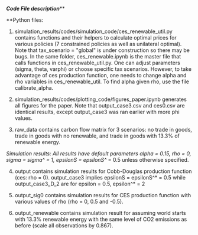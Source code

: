 *****Code File description*******

**Python files:
1. simulation_results/codes/simulation_code/ces_renewable_util.py contains functions and their helpers to calculate optimal prices for various policies (7 constrained policies as well as unilateral optimal). Note that tax_scenario = "global" is under construction so there may be bugs.
In the same folder, ces_renewable.ipynb is the master file that calls functions in ces_renewable_util.py. One can adjust parameters (sigma, theta, varphi) or choose specific tax scenarios. However, to take advantage of ces production function, one needs to change alpha and rho variables in ces_renewable_util. To find alpha given rho, use the file calibrate_alpha.

2. simulation_results/codes/plotting_code/figures_paper.ipynb generates all figures for the paper. Note that output_case3.csv and ces0.csv are identical results, except output_case3 was ran earlier with more phi values.

3. raw_data contains carbon flow matrix for 3 scenarios: no trade in goods, trade in goods with no renewable, and trade in goods with 13.3% of renewable energy.

**Simulation results:
All results have default parameters alpha = 0.15, rho = 0, sigma = sigma^* = 1, epsilonS = epsilonS^* = 0.5 unless otherwise specified.

4. output contains simulation results for Cobb-Douglas production function (ces: rho = 0). output_case3 implies epsilonS = epsilonS^* = 0.5 while output_case3_D_2 are for epsilon = 0.5, epsilon^* = 2

5. output_sig0 contains simulation results for CES production function with various values of rho (rho = 0, 0.5 and -0.5).

6. output_renewable contains simulation result for assuming world starts with 13.3% renewable energy with the same level of CO2 emissions as before (scale all observations by 0.867).
